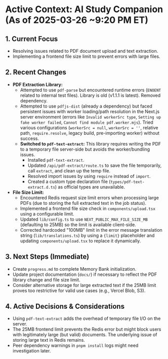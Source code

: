 # Active Context: AI Study Companion (As of 2025-03-26 ~9:20 PM ET)

## 1. Current Focus

-   Resolving issues related to PDF document upload and text extraction.
-   Implementing a frontend file size limit to prevent errors with large files.

## 2. Recent Changes

-   **PDF Extraction Library:**
    -   Attempted to use `pdf-parse` but encountered runtime errors (`ENOENT` related to internal test files). Library is old (v1.1.1 is latest). Removed dependency.
    -   Attempted to use `pdfjs-dist` (already a dependency) but faced persistent issues with worker loading/path resolution in the Next.js server environment (errors like `Invalid workerSrc type`, `Setting up fake worker failed`, `Cannot find module pdf.worker.mjs`). Tried various configurations (`workerSrc = null`, `workerSrc = ''`, relative path, `require.resolve`, legacy build, pre-importing worker) without success.
    -   **Switched to `pdf-text-extract`:** This library requires writing the PDF to a temporary file server-side but avoids the worker/bundling issues.
        -   Installed `pdf-text-extract`.
        -   Updated `/api/pdf-extract/route.ts` to save the file temporarily, call `extract`, and clean up the temp file.
        -   Resolved import issues by using `require` instead of `import`.
        -   Created a custom type declaration file (`types/pdf-text-extract.d.ts`) as official types are unavailable.
-   **File Size Limit:**
    -   Encountered Redis request size limit errors when processing large PDFs (due to storing the full extracted text in the job status).
    -   Implemented a frontend file size check in `components/upload.tsx` using a configurable limit.
    -   Updated `lib/config.ts` to use `NEXT_PUBLIC_MAX_FILE_SIZE_MB` (defaulting to 25MB) so the limit is available client-side.
    -   Corrected hardcoded "100MB" limit in the error message translation string (`lib/translations.ts`) by using a `{limit}` placeholder and updating `components/upload.tsx` to replace it dynamically.

## 3. Next Steps (Immediate)

-   Create `progress.md` to complete Memory Bank initialization.
-   Update project documentation (`docs/`) if necessary to reflect the PDF library change and file size limit.
-   Consider alternative storage for large extracted text if the 25MB limit proves too restrictive for valid use cases (e.g., Vercel Blob, S3).

## 4. Active Decisions & Considerations

-   Using `pdf-text-extract` adds the overhead of temporary file I/O on the server.
-   The 25MB frontend limit prevents the Redis error but might block users with legitimately large (but valid) documents. The underlying issue of storing large text in Redis remains.
-   Peer dependency warnings in `pnpm install` logs might need investigation later.
